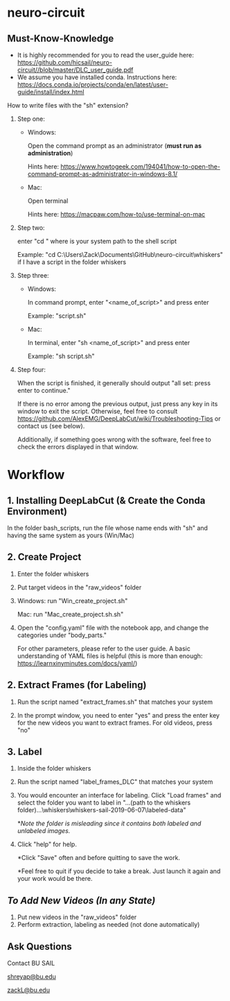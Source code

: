 # neuro-circuit

## Must-Know-Knowledge

* It is highly recommended for you to read the user_guide here: <https://github.com/hicsail/neuro-circuit//blob/master/DLC_user_guide.pdf>
* We assume you have installed conda. Instructions here: <https://docs.conda.io/projects/conda/en/latest/user-guide/install/index.html>

How to write files with the "sh" extension?

1. Step one:

   - Windows: 

     Open the command prompt as an administrator (**must run as administration**)

     Hints here: <https://www.howtogeek.com/194041/how-to-open-the-command-prompt-as-administrator-in-windows-8.1/>

   - Mac:

     Open terminal

     Hints here: https://macpaw.com/how-to/use-terminal-on-mac

2. Step two: 

   enter "cd <path>" where <path> is your system path to the shell script

   Example: "cd C:\Users\Zack\Documents\GitHub\neuro-circuit\whiskers" if I have a script in the folder whiskers

3. Step three:

   - Windows: 

     In command prompt, enter "<name_of_script>" and press enter

     Example: "script.sh"

   - Mac:

     In terminal, enter "sh <name_of_script>" and press enter

     Example: "sh script.sh"

4. Step four:

   When the script is finished, it generally should output "all set: press enter to continue."

   If there is no error among the previous output, just press any key in its window to exit the script. Otherwise, feel free to consult <https://github.com/AlexEMG/DeepLabCut/wiki/Troubleshooting-Tips> or contact us (see below).

   Additionally, if something goes wrong with the software, feel free to check the errors displayed in that window.

# Workflow

## 1. Installing DeepLabCut (& Create the Conda Environment)

In the folder bash_scripts, run the file whose name ends with "sh" and having the same system as yours (Win/Mac)

## 2. Create Project

1. Enter the folder whiskers

2. Put target videos in the "raw_videos" folder

3. Windows: run "Win_create_project.sh"

   Mac: run "Mac_create_project.sh.sh"

4. Open the "config.yaml" file with the notebook app, and change the categories under "body_parts."

   For other parameters, please refer to the user guide. A basic understanding of YAML files is helpful (this is more than enough: <https://learnxinyminutes.com/docs/yaml/>)

## 2. Extract Frames (for Labeling)

1. Run the script named "extract_frames.sh" that matches your system

2. In the prompt window, you need to enter "yes" and press the enter key for the new videos you want to extract frames. For old videos, press "no"

## 3. Label

1. Inside the folder whiskers

2. Run the script named "label_frames_DLC" that matches your system

3. You would encounter an interface for labeling. Click "Load frames" and select the folder you want to label in "...(path to the whiskers folder)...\whiskers\whiskers-sail-2019-06-07\labeled-data"

   **Note the folder is misleading since it contains both labeled and unlabeled images.*

4. Click "help" for help.

   *Click "Save" often and before quitting to save the work.

   *Feel free to quit if you decide to take a break. Just launch it again and your work would be there.

## *To Add New Videos (In any State)* 

1. Put new videos in the "raw_videos" folder
2. Perform extraction, labeling as needed (not done automatically)

## Ask Questions

Contact BU SAIL

shreyap@bu.edu

zackL@bu.edu